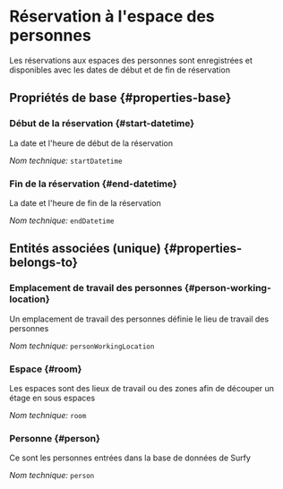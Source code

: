 # Réservation à l'espace des personnes
<!--- THIS FILE IS GENERATED PLEASE DO NOT EDIT IT DIRECTLY --->

Les réservations aux espaces des personnes sont enregistrées et disponibles avec les dates de début et de fin de réservation

<OH code="personToRoomBooking"/>


## Propriétés de base {#properties-base}

### Début de la réservation {#start-datetime}

La date et l'heure de début de la réservation

*Nom technique:* ```startDatetime```
<PH code="personToRoomBooking:startDatetime"/>

### Fin de la réservation {#end-datetime}

La date et l'heure de fin de la réservation

*Nom technique:* ```endDatetime```
<PH code="personToRoomBooking:endDatetime"/>


## Entités associées (unique) {#properties-belongs-to}

### Emplacement de travail des personnes {#person-working-location}

Un emplacement de travail des personnes définie le lieu de travail des personnes

*Nom technique:* ```personWorkingLocation```
<PH code="personToRoomBooking:personWorkingLocation"/>

### Espace {#room}

Les espaces sont des lieux de travail ou des zones afin de découper un étage en sous espaces

*Nom technique:* ```room```
<PH code="personToRoomBooking:room"/>

### Personne {#person}

Ce sont les personnes entrées dans la base de données de Surfy

*Nom technique:* ```person```
<PH code="personToRoomBooking:person"/>





